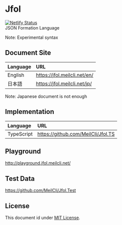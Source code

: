 # Jfol
[![Netlify Status](https://api.netlify.com/api/v1/badges/34139d6d-5995-4614-aa9f-54cbb53fe851/deploy-status)](https://app.netlify.com/sites/jfol/deploys)  
JSON Formation Language

Note: Experimental syntax

## Document Site
|Language|URL|
|:--|:--|
|English|https://jfol.meilcli.net/en/|
|日本語|https://jfol.meilcli.net/jp/|

Note: Japanese document is not enough

## Implementation
|Language|URL|
|:--|:--|
|TypeScript|https://github.com/MeilCli/Jfol.TS|

## Playground
http://playground.jfol.meilcli.net/

## Test Data
https://github.com/MeilCli/Jfol.Test

## License
This document id under [MIT License](LICENSE).
